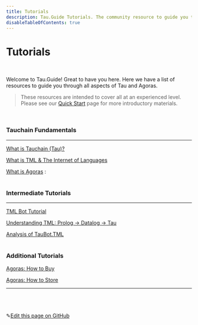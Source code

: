 ```yaml
---
title: Tutorials
description: Tau.Guide Tutorials. The community resource to guide you through all aspects of Tau and Agoras.
disableTableOfContents: true
---
```


# Tutorials

<br>

Welcome to Tau.Guide! Great to have you here. Here we have a list of resources to guide you through all aspects of Tau and Agoras.

> These resources are intended to cover all at an experienced level.<br>
> Please see our [Quick Start](/docs/quick-start/) page for more introductory materials.<br>

<br>

### Tauchain Fundamentals

---

[What is Tauchain (Tau)?](/docs/tutorials/what-is-tauchain) 

[What is TML & The Internet of Languages](/docs/what-is-tml-the-internet-of-languages) 

[What is Agoras](/docs/What-is-Agoras-9be1cf55e80e45ecb93dafa4f902d5d9) :<br><br>

### Intermediate Tutorials

---

[TML Bot Tutorial](/docs/tutorials/tml-bot-Tutorial.md)

[Understanding TML: Prolog -> Datalog -> Tau](/docs/tutorials/understanding-tml-prolog-datalog-tau.md)

[Analysis of TauBot.TML](/docs/tutorials/analysis-of-taubot-tml.md)<br><br>

### Additional Tutorials

[Agoras: How to Buy ](/docs/tutorials/step-by-step-guide-how-to-buy-agoras.md)

[Agoras: How to Store](/docs/tutorials/step-by-step-guide-how-to-store-agoras.md)

---

<br><br><br>✎[Edit this page on GitHub](https://github.com/TauGuide/tau-guide-documents/blob/master/docs/Tutorials/index.md)